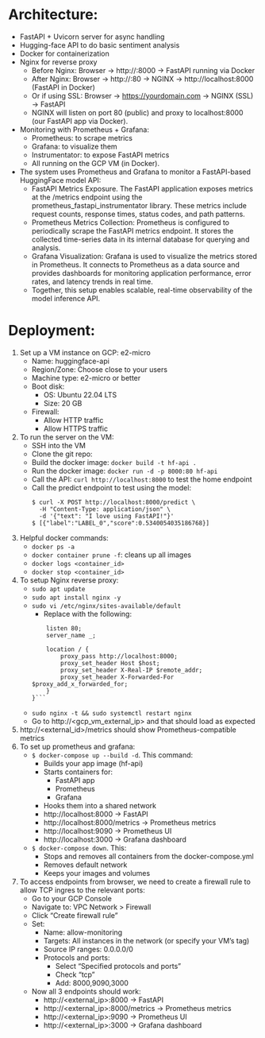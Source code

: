 # Architecture:
- FastAPI + Uvicorn server for async handling
- Hugging-face API to do basic sentiment analysis
- Docker for containerization
- Nginx for reverse proxy
	- Before Nginx: Browser → http://<VM-IP>:8000 → FastAPI running via Docker
	- After Nginx: Browser → http://<VM-IP>:80 → NGINX → http://localhost:8000 (FastAPI in Docker)
	- Or if using SSL: Browser → https://yourdomain.com → NGINX (SSL) → FastAPI
	- NGINX will listen on port 80 (public) and proxy to localhost:8000 (our FastAPI app via Docker).
- Monitoring with Prometheus + Grafana:
	- Prometheus: to scrape metrics
	- Grafana: to visualize them
	- Instrumentator: to expose FastAPI metrics
	- All running on the GCP VM (in Docker).
- The system uses Prometheus and Grafana to monitor a FastAPI-based HuggingFace model API:
    - FastAPI Metrics Exposure. The FastAPI application exposes metrics at the /metrics endpoint using the prometheus_fastapi_instrumentator library. These metrics include request counts, response times, status codes, and path patterns.
    - Prometheus Metrics Collection: Prometheus is configured to periodically scrape the FastAPI metrics endpoint. It stores the collected time-series data in its internal database for querying and analysis.
    - Grafana Visualization: Grafana is used to visualize the metrics stored in Prometheus. It connects to Prometheus as a data source and provides dashboards for monitoring application performance, error rates, and latency trends in real time.
	- Together, this setup enables scalable, real-time observability of the model inference API.

# Deployment:
1. Set up a VM instance on GCP: e2-micro
    - Name: huggingface-api
    - Region/Zone: Choose close to your users
    - Machine type: e2-micro or better
    - Boot disk:
        - OS: Ubuntu 22.04 LTS
        - Size: 20 GB
    - Firewall:
        - Allow HTTP traffic
        - Allow HTTPS traffic
2. To run the server on the VM:
	- SSH into the VM
	- Clone the git repo: <TODO>
	- Build the docker image: `docker build -t hf-api .`
	- Run the docker image: `docker run -d -p 8000:80 hf-api`
	- Call the API: `curl http://localhost:8000` to test the home endpoint
	- Call the predict endpoint to test using the model:
		```
		$ curl -X POST http://localhost:8000/predict \
		  -H "Content-Type: application/json" \
		  -d '{"text": "I love using FastAPI!"}'
		$ [{"label":"LABEL_0","score":0.5340054035186768}]
		```
3. Helpful docker commands:
	- `docker ps -a`
	- `docker container prune -f`: cleans up all images
	- `docker logs <container_id>`
	- `docker stop <container_id>`
4. To setup Nginx reverse proxy:
	- `sudo apt update`
	- `sudo apt install nginx -y`
	- `sudo vi /etc/nginx/sites-available/default`
		- Replace with the following:
		```server {
		    listen 80;
		    server_name _;

		    location / {
		        proxy_pass http://localhost:8000;
		        proxy_set_header Host $host;
		        proxy_set_header X-Real-IP $remote_addr;
		        proxy_set_header X-Forwarded-For $proxy_add_x_forwarded_for;
		    }
		}```
	- `sudo nginx -t && sudo systemctl restart nginx`
	- Go to http://<gcp_vm_external_ip> and that should load as expected
5. http://<external_id>/metrics should show Prometheus-compatible metrics
6. To set up prometheus and grafana:
	- `$ docker-compose up --build -d`. This command:
		- Builds your app image (hf-api)
		- Starts containers for:
			- FastAPI app
			- Prometheus
			- Grafana
		- Hooks them into a shared network
		- http://localhost:8000 → FastAPI
		- http://localhost:8000/metrics → Prometheus metrics
		- http://localhost:9090 → Prometheus UI
		- http://localhost:3000 → Grafana dashboard
	- `$ docker-compose down`. This:
    	- Stops and removes all containers from the docker-compose.yml
    	- Removes default network
    	- Keeps your images and volumes
7. To access endpoints from browser, we need to create a firewall rule to allow TCP ingres to the relevant ports:
	- Go to your GCP Console
	- Navigate to: VPC Network > Firewall
	- Click “Create firewall rule”
	- Set:
    	- Name: allow-monitoring
    	- Targets: All instances in the network (or specify your VM’s tag)
    	- Source IP ranges: 0.0.0.0/0
    	- Protocols and ports:
			- Select “Specified protocols and ports”
    		- Check “tcp”
			- Add: 8000,9090,3000
	- Now all 3 endpoints should work:
		- http://<external_ip>:8000 → FastAPI
		- http://<external_ip>:8000/metrics → Prometheus metrics
		- http://<external_ip>:9090 → Prometheus UI
		- http://<external_ip>:3000 → Grafana dashboard